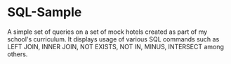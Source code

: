 # SQL-Sample

A simple set of queries on a set of mock hotels created as part of my school's curriculum. It displays usage of various SQL commands
such as LEFT JOIN, INNER JOIN, NOT EXISTS, NOT IN, MINUS, INTERSECT among others.
